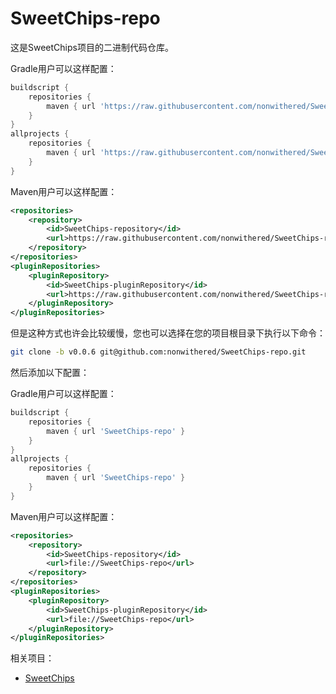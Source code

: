 # SweetChips-repo

这是SweetChips项目的二进制代码仓库。

Gradle用户可以这样配置：

``` groovy
buildscript {
    repositories {
        maven { url 'https://raw.githubusercontent.com/nonwithered/SweetChips-repo/v0.0.6' }
    }
}
allprojects {
    repositories {
        maven { url 'https://raw.githubusercontent.com/nonwithered/SweetChips-repo/v0.0.6' }
    }
}
```

Maven用户可以这样配置：

``` xml
<repositories>
    <repository>
        <id>SweetChips-repository</id>
        <url>https://raw.githubusercontent.com/nonwithered/SweetChips-repo/v0.0.6</url>
    </repository>
</repositories>
<pluginRepositories>
    <pluginRepository>
        <id>SweetChips-pluginRepository</id>
        <url>https://raw.githubusercontent.com/nonwithered/SweetChips-repo/v0.0.6</url>
    </pluginRepository>
</pluginRepositories>
```

但是这种方式也许会比较缓慢，您也可以选择在您的项目根目录下执行以下命令：

``` bash
git clone -b v0.0.6 git@github.com:nonwithered/SweetChips-repo.git
```

然后添加以下配置：

Gradle用户可以这样配置：

``` groovy
buildscript {
    repositories {
        maven { url 'SweetChips-repo' }
    }
}
allprojects {
    repositories {
        maven { url 'SweetChips-repo' }
    }
}
```

Maven用户可以这样配置：

``` xml
<repositories>
    <repository>
        <id>SweetChips-repository</id>
        <url>file://SweetChips-repo</url>
    </repository>
</repositories>
<pluginRepositories>
    <pluginRepository>
        <id>SweetChips-pluginRepository</id>
        <url>file://SweetChips-repo</url>
    </pluginRepository>
</pluginRepositories>
```

相关项目：

- [SweetChips](https://github.com/nonwithered/SweetChips)

